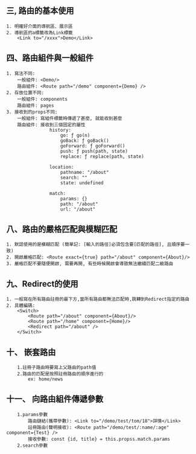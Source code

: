 


## 三, 路由的基本使用
    1. 明確好介面的導航區、展示區
    2. 導航區的a標籤改為Link標籤
        <Link to="/xxxx">Demo</Link>


## 四、路由組件與一般組件
    1. 寫法不同:
        一般組件: <Demo/>
        路由組件: <Route path="/demo" component={Demo} />
    2. 存放位置不同:
        一般組件: components
        路由組件: pages
    3. 接收到的props不同:
        一般組件: 寫組件標籤時傳遞了甚麼, 就能收到甚麼
        路由組件: 接收到三個固定的屬性
                    history:
                        go: ƒ go(n)
                        goBack: ƒ goBack()
                        goForward: ƒ goForward()
                        push: ƒ push(path, state)
                        replace: ƒ replace(path, state)

                    location:
                        pathname: "/about"
                        search: ""
                        state: undefined

                    match:
                        params: {}
                        path: "/about"
                        url: "/about"





## 八、路由的嚴格匹配與模糊匹配
    1. 默認使用的是模糊匹配 (簡單記: [輸入的路徑]必須包含要[匹配的路徑], 且順序要一致)
    2. 開啟嚴格匹配: <Route exact={true} path="/about" component={About}/>
    3. 嚴格匹配不要隨便開啟, 需要再開, 有些時候開啟會導致無法繼續匹配二級路由

## 九、Redirect的使用
    1. 一般寫在所有路由註冊的最下方,當所有路由都無法匹配時,跳轉到Redirect指定的路由
    2. 具體編碼:
        <Switch>
            <Route path="/about" component={About}/>
            <Route path="/home" component={Home}/>
            <Redirect path="/about" />
        </Switch>

        

## 十、 嵌套路由
        1.註冊子路由時要寫上父路由的path值
        2.路由的匹配是按照註冊路由的順序進行的
            ex: home/news
## 十一、 向路由組件傳遞參數
        1.params參數
            路由鏈結(攜帶參數): <Link to="/demo/test/tom/18">詳情</Link>
            註冊路由(聲明接收): <Route path="/demo/test/:name/:age" component={Test} />
            接收參數: const {id, title} = this.propss.match.params
        2.search參數
        
